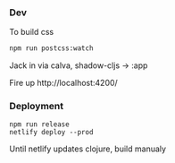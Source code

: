 ### Dev

To build css

```bash
npm run postcss:watch
```

Jack in via calva, shadow-cljs -> :app

Fire up http://localhost:4200/

### Deployment

```
npm run release
netlify deploy --prod
```

Until netlify updates clojure, build manualy
